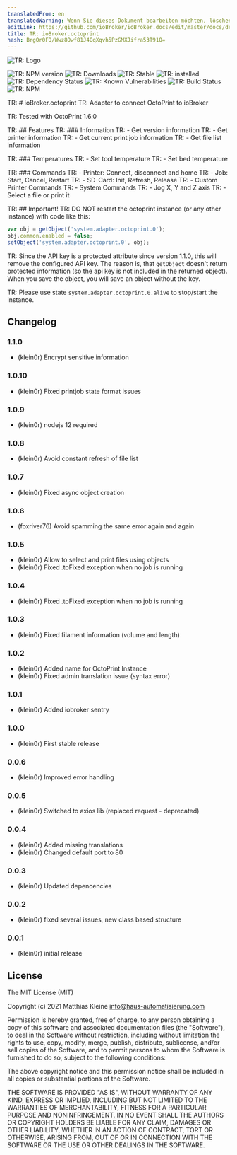 ```yaml
---
translatedFrom: en
translatedWarning: Wenn Sie dieses Dokument bearbeiten möchten, löschen Sie bitte das Feld "translationsFrom". Andernfalls wird dieses Dokument automatisch erneut übersetzt
editLink: https://github.com/ioBroker/ioBroker.docs/edit/master/docs/de/adapterref/iobroker.octoprint/README.md
title: TR: ioBroker.octoprint
hash: BrgQr0FQ/Wwz8Owf81J4OqXqvh5PzGMXJifra53T91Q=
---
```

![TR: Logo](../../../en/adapterref/iobroker.octoprint/admin/octoprint.png)

![TR: NPM version](http://img.shields.io/npm/v/iobroker.octoprint.svg)
![TR: Downloads](https://img.shields.io/npm/dm/iobroker.octoprint.svg)
![TR: Stable](http://iobroker.live/badges/octoprint-stable.svg)
![TR: installed](http://iobroker.live/badges/octoprint-installed.svg)
![TR: Dependency Status](https://img.shields.io/david/klein0r/iobroker.octoprint.svg)
![TR: Known Vulnerabilities](https://snyk.io/test/github/klein0r/ioBroker.octoprint/badge.svg)
![TR: Build Status](http://img.shields.io/travis/klein0r/ioBroker.octoprint.svg)
![TR: NPM](https://nodei.co/npm/iobroker.octoprint.png?downloads=true)

TR: # ioBroker.octoprint
TR: Adapter to connect OctoPrint to ioBroker

TR: Tested with OctoPrint 1.6.0

TR: ## Features
TR: ### Information
TR: - Get version information
TR: - Get printer information
TR: - Get current print job information
TR: - Get file list information

TR: ### Temperatures
TR: - Set tool temperature
TR: - Set bed temperature

TR: ### Commands
TR: - Printer: Connect, disconnect and home
TR: - Job: Start, Cancel, Restart
TR: - SD-Card: Init, Refresh, Release
TR: - Custom Printer Commands
TR: - System Commands
TR: - Jog X, Y and Z axis
TR: - Select a file or print it

TR: ## Important!
TR: DO NOT restart the octoprint instance (or any other instance) with code like this:

```javascript
var obj = getObject('system.adapter.octoprint.0');
obj.common.enabled = false;
setObject('system.adapter.octoprint.0', obj);
```

TR: Since the API key is a protected attribute since version 1.1.0, this will remove the configured API key. The reason is, that `getObject` doesn't return protected information (so the api key is not included in the returned object). When you save the object, you will save an object without the key.

TR: Please use state `system.adapter.octoprint.0.alive` to stop/start the instance.

## Changelog

### 1.1.0

* (klein0r) Encrypt sensitive information

### 1.0.10

* (klein0r) Fixed printjob state format issues

### 1.0.9

* (klein0r) nodejs 12 required

### 1.0.8

* (klein0r) Avoid constant refresh of file list

### 1.0.7

* (klein0r) Fixed async object creation

### 1.0.6

* (foxriver76) Avoid spamming the same error again and again

### 1.0.5

* (klein0r) Allow to select and print files using objects
* (klein0r) Fixed .toFixed exception when no job is running

### 1.0.4

* (klein0r) Fixed .toFixed exception when no job is running

### 1.0.3

* (klein0r) Fixed filament information (volume and length)

### 1.0.2

* (klein0r) Added name for OctoPrint Instance
* (klein0r) Fixed admin translation issue (syntax error)

### 1.0.1

* (klein0r) Added iobroker sentry

### 1.0.0

* (klein0r) First stable release

### 0.0.6

* (klein0r) Improved error handling

### 0.0.5

* (klein0r) Switched to axios lib (replaced request - deprecated)

### 0.0.4

* (klein0r) Added missing translations
* (klein0r) Changed default port to 80

### 0.0.3

* (klein0r) Updated depencencies

### 0.0.2

* (klein0r) fixed several issues, new class based structure

### 0.0.1

* (klein0r) initial release

## License

The MIT License (MIT)

Copyright (c) 2021 Matthias Kleine <info@haus-automatisierung.com>

Permission is hereby granted, free of charge, to any person obtaining a copy
of this software and associated documentation files (the "Software"), to deal
in the Software without restriction, including without limitation the rights
to use, copy, modify, merge, publish, distribute, sublicense, and/or sell
copies of the Software, and to permit persons to whom the Software is
furnished to do so, subject to the following conditions:

The above copyright notice and this permission notice shall be included in
all copies or substantial portions of the Software.

THE SOFTWARE IS PROVIDED "AS IS", WITHOUT WARRANTY OF ANY KIND, EXPRESS OR
IMPLIED, INCLUDING BUT NOT LIMITED TO THE WARRANTIES OF MERCHANTABILITY,
FITNESS FOR A PARTICULAR PURPOSE AND NONINFRINGEMENT. IN NO EVENT SHALL THE
AUTHORS OR COPYRIGHT HOLDERS BE LIABLE FOR ANY CLAIM, DAMAGES OR OTHER
LIABILITY, WHETHER IN AN ACTION OF CONTRACT, TORT OR OTHERWISE, ARISING FROM,
OUT OF OR IN CONNECTION WITH THE SOFTWARE OR THE USE OR OTHER DEALINGS IN
THE SOFTWARE.